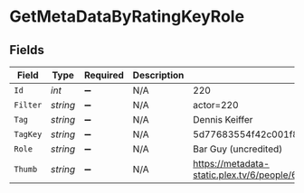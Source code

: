 # GetMetaDataByRatingKeyRole


## Fields

| Field                                                                         | Type                                                                          | Required                                                                      | Description                                                                   | Example                                                                       |
| ----------------------------------------------------------------------------- | ----------------------------------------------------------------------------- | ----------------------------------------------------------------------------- | ----------------------------------------------------------------------------- | ----------------------------------------------------------------------------- |
| `Id`                                                                          | *int*                                                                         | :heavy_minus_sign:                                                            | N/A                                                                           | 220                                                                           |
| `Filter`                                                                      | *string*                                                                      | :heavy_minus_sign:                                                            | N/A                                                                           | actor=220                                                                     |
| `Tag`                                                                         | *string*                                                                      | :heavy_minus_sign:                                                            | N/A                                                                           | Dennis Keiffer                                                                |
| `TagKey`                                                                      | *string*                                                                      | :heavy_minus_sign:                                                            | N/A                                                                           | 5d77683554f42c001f8c4708                                                      |
| `Role`                                                                        | *string*                                                                      | :heavy_minus_sign:                                                            | N/A                                                                           | Bar Guy (uncredited)                                                          |
| `Thumb`                                                                       | *string*                                                                      | :heavy_minus_sign:                                                            | N/A                                                                           | https://metadata-static.plex.tv/6/people/648e9a7ea1d537bccfcd7615134b78ce.jpg |